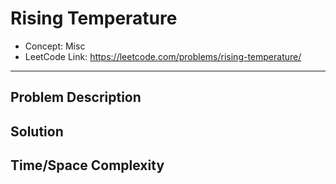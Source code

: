 # Rising Temperature

- Concept: Misc
- LeetCode Link: https://leetcode.com/problems/rising-temperature/

---

## Problem Description

## Solution

## Time/Space Complexity

